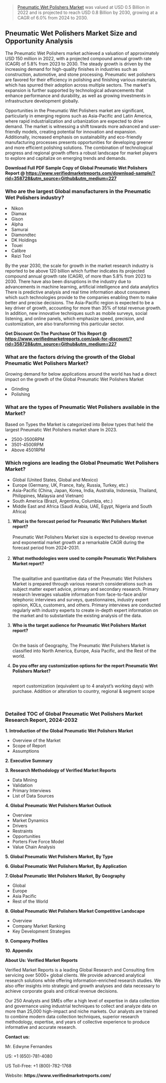 <blockquote><p><p><a href="https://www.verifiedmarketreports.com/download-sample/?rid=358728&utm_source=Github&utm_medium=227" target="_blank">Pneumatic Wet Polishers Market</a> was valued at USD 0.5 Billion in 2022 and is projected to reach USD 0.8 Billion by 2030, growing at a CAGR of 6.0% from 2024 to 2030.</p></blockquote><p><h2>Pneumatic Wet Polishers Market Size and Opportunity Analysis</h2> <p>The Pneumatic Wet Polishers market achieved a valuation of approximately USD 150 million in 2022, with a projected compound annual growth rate (CAGR) of 5.8% from 2023 to 2030. The steady growth is driven by the increasing demand for high-quality finishes in industries such as construction, automotive, and stone processing. Pneumatic wet polishers are favored for their efficiency in polishing and finishing various materials, which has spurred their adoption across multiple sectors. The market's expansion is further supported by technological advancements that enhance performance and durability, as well as growing investments in infrastructure development globally.</p> <p>Opportunities in the Pneumatic Wet Polishers market are significant, particularly in emerging regions such as Asia-Pacific and Latin America, where rapid industrialization and urbanization are expected to drive demand. The market is witnessing a shift towards more advanced and user-friendly models, creating potential for innovation and expansion. Additionally, increased emphasis on sustainability and eco-friendly manufacturing processes presents opportunities for developing greener and more efficient polishing solutions. The combination of technological progress and regional growth offers a robust landscape for market players to explore and capitalize on emerging trends and demands.</p> </p><p class=""><strong>Download Full PDF Sample Copy of Global Pneumatic Wet Polishers Report @ <a href="https://www.verifiedmarketreports.com/download-sample/?rid=358728&amp;utm_source=Github&amp;utm_medium=227" target="_blank">https://www.verifiedmarketreports.com/download-sample/?rid=358728&amp;utm_source=Github&amp;utm_medium=227</a></strong></p><h3 id="" class="">Who are the largest Global manufacturers in the Pneumatic Wet Polishers industry?</h3><p><li>Nikon</li><li> Diamax</li><li> Gison</li><li> Alpha</li><li> Samurai</li><li> Diamondtec</li><li> DK Holdings</li><li> Touei</li><li> Calibre</li><li> Raizi Tool</li></p><div class=""><div class="" dir="" data-message-author-role="" data-message-id="" data-message-model-slug=""><div class=""><div class=""><div class=""><div class="" dir="" data-message-author-role="" data-message-id="" data-message-model-slug=""><div class=""><div class=""><p>By the year 2030, the scale for growth in the market research industry is reported to be above 120 billion which further indicates its projected compound annual growth rate (CAGR), of more than 5.8% from 2023 to 2030. There have also been disruptions in the industry due to advancements in machine learning, artificial intelligence and data analytics There is predictive analysis and real time information about consumers which such technologies provide to the companies enabling them to make better and precise decisions. The Asia-Pacific region is expected to be a key driver of growth, accounting for more than 35% of total revenue growth. In addition, new innovative techniques such as mobile surveys, social listening, and online panels, which emphasize speed, precision, and customization, are also transforming this particular sector.</p><p><strong>Get Discount On The Purchase Of This Report @&nbsp; <a href="https://www.verifiedmarketreports.com/ask-for-discount/?rid=358728&amp;utm_source=Github&amp;utm_medium=227" target="_blank">https://www.verifiedmarketreports.com/ask-for-discount/?rid=358728&amp;utm_source=Github&amp;utm_medium=227</a></strong></p></div></div></div></div></div></div></div></div><h3 id="" class="">What are the factors driving the growth of the Global Pneumatic Wet Polishers Market?</h3><p id="" class="">Growing demand for below applications around the world has had a direct impact on the growth of the Global Pneumatic Wet Polishers Market</p><p id="" class=""><li>Grinding</li><li> Polishing</li></p><h3 id="" class="">What are the types of Pneumatic Wet Polishers available in the Market?</h3><p id="" class="">Based on Types the Market is categorized into Below types that held the largest Pneumatic Wet Polishers market share In 2023.</p><p id="" class=""><li>2500-3500RPM</li><li> 3501-4500RPM</li><li> Above 4501RPM</li></p><h3 id="" class="">Which regions are leading the Global Pneumatic Wet Polishers Market?</h3><ul><li>Global (United States, Global and Mexico)</li><li>Europe (Germany, UK, France, Italy, Russia, Turkey, etc.)</li><li>Asia-Pacific (China, Japan, Korea, India, Australia, Indonesia, Thailand, Philippines, Malaysia and Vietnam)</li><li>South America (Brazil, Argentina, Columbia, etc.)</li><li>Middle East and Africa (Saudi Arabia, UAE, Egypt, Nigeria and South Africa)</li></ul><p><ol><li><strong>What is the forecast period for Pneumatic Wet Polishers Market report?<br /></strong><br /><span data-sheets-root="1" data-sheets-value="{&quot;1&quot;:2,&quot;2&quot;:&quot;XXXX size is expected to develop revenue and exponential market growth at a remarkable CAGR during the forecast period from 2024&ndash;2030.&quot;}" data-sheets-userformat="{&quot;2&quot;:12674,&quot;4&quot;:{&quot;1&quot;:2,&quot;2&quot;:16776960},&quot;10&quot;:2,&quot;11&quot;:0,&quot;15&quot;:&quot;Arial&quot;,&quot;16&quot;:12}">Pneumatic Wet Polishers Market size is expected to develop revenue and exponential market growth at a remarkable CAGR during the forecast period from 2024&ndash;2031.</span><br /><br /></li><li><strong>What methodologies were used to compile Pneumatic Wet Polishers Market report?<br /><br /></strong><p>The qualitative and quantitative data of the&nbsp;Pneumatic Wet Polishers Market is prepared through various research considerations such as subject matter expert advice, primary and secondary research. Primary research leverages valuable information from face-to-face and/or telephonic interviews and surveys, questionnaires, industry expert opinion, KOLs, customers, and others. Primary interviews are conducted regularly with industry experts to create in-depth expert information on the market and to substantiate the existing analysis of the data.&nbsp;</p></li><li><strong>Who is the target audience for Pneumatic Wet Polishers Market report?<br /><br /></strong><p>On the basis of Geography, The&nbsp;Pneumatic Wet Polishers Market is classified into North America, Europe, Asia Pacific, and the Rest of the world.</p></li><li><strong>Do you offer any customization options for the report Pneumatic Wet Polishers Market?<br /><br /></strong><p>report customization (equivalent up to 4 analyst&rsquo;s working days) with purchase. Addition or alteration to country, regional &amp; segment scope</p><p>&nbsp;</p></li></ol></p><h3 id="" class="">Detailed TOC of Global Pneumatic Wet Polishers Market Research Report, 2024-2032</h3><p id="" class=""><strong>1. Introduction of the Global Pneumatic Wet Polishers Market</strong></p><ul><li>Overview of the Market</li><li>Scope of Report</li><li>Assumptions</li></ul><p id="" class=""><strong>2. Executive Summary</strong></p><p id="" class=""><strong>3. Research Methodology of&nbsp;Verified Market Reports</strong></p><ul><li>Data Mining</li><li>Validation</li><li>Primary Interviews</li><li>List of Data Sources</li></ul><p id="" class=""><strong>4. Global Pneumatic Wet Polishers Market Outlook</strong></p><ul><li>Overview</li><li>Market Dynamics</li><li>Drivers</li><li>Restraints</li><li>Opportunities</li><li>Porters Five Force Model</li><li>Value Chain Analysis</li></ul><p id="" class=""><strong>5. Global Pneumatic Wet Polishers Market, By&nbsp;Type</strong></p><p id="" class=""><strong>6. Global Pneumatic Wet Polishers Market, By Application</strong></p><p id="" class=""><strong>7. Global Pneumatic Wet Polishers Market, By Geography</strong></p><ul><li>Global</li><li>Europe</li><li>Asia Pacific</li><li>Rest of the World</li></ul><p id="" class=""><strong>8. Global Pneumatic Wet Polishers Market Competitive Landscape</strong></p><ul><li>Overview</li><li>Company Market Ranking</li><li>Key Development Strategies</li></ul><p id="" class=""><strong>9. Company Profiles</strong></p><p id="" class=""><strong>10. Appendix</strong></p><p id="" class=""><strong>About Us: Verified Market Reports</strong></p><p id="" class="">Verified Market Reports is a leading Global Research and Consulting firm servicing over 5000+ global clients. We provide advanced analytical research solutions while offering information-enriched research studies. We also offer insights into strategic and growth analyses and data necessary to achieve corporate goals and critical revenue decisions.</p><p id="" class="">Our 250 Analysts and SMEs offer a high level of expertise in data collection and governance using industrial techniques to collect and analyze data on more than 25,000 high-impact and niche markets. Our analysts are trained to combine modern data collection techniques, superior research methodology, expertise, and years of collective experience to produce informative and accurate research.</p><p id="" class=""><strong>Contact us:</strong></p><p id="" class="">Mr. Edwyne Fernandes</p><p id="" class="">US: +1 (650)-781-4080</p><p id="" class="">US Toll-Free: +1 (800)-782-1768</p><p id="" class="">Website: <a target="" data-test-app-aware-link=""><strong>https://www.verifiedmarketreports.com/</strong></a></p>
